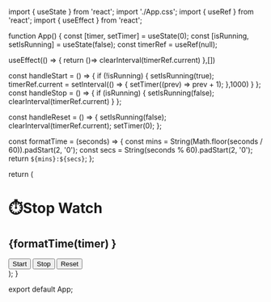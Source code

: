 import { useState } from 'react';
import './App.css';
import { useRef } from 'react';
import { useEffect } from 'react';

function App() {
const [timer, setTimer] = useState(0);
const [isRunning, setIsRunning] = useState(false);
const timerRef = useRef(null);

useEffect(() => {
return ()=> clearInterval(timerRef.current)
},[])

const handleStart = () => {
if (!isRunning) {
setIsRunning(true);
timerRef.current = setInterval(() => {
setTimer((prev) => prev + 1);
},1000)
}
};
const handleStop = () => {
if (isRunning) {
setIsRunning(false);
clearInterval(timerRef.current)
}
};

const handleReset = () => {
setIsRunning(false);
clearInterval(timerRef.current);
setTimer(0);
};

const formatTime = (seconds) => {
const mins = String(Math.floor(seconds / 60)).padStart(2, '0');
const secs = String(seconds % 60).padStart(2, '0');
return `${mins}:${secs}`;
};

return (
<div className="App">
<h1> ⏱️Stop Watch</h1>
<h2>{formatTime(timer) }</h2>
<button onClick={handleStart}>Start</button>
<button onClick={handleStop}>Stop</button>
<button onClick={handleReset}>Reset</button>
</div>
);
}

export default App;
